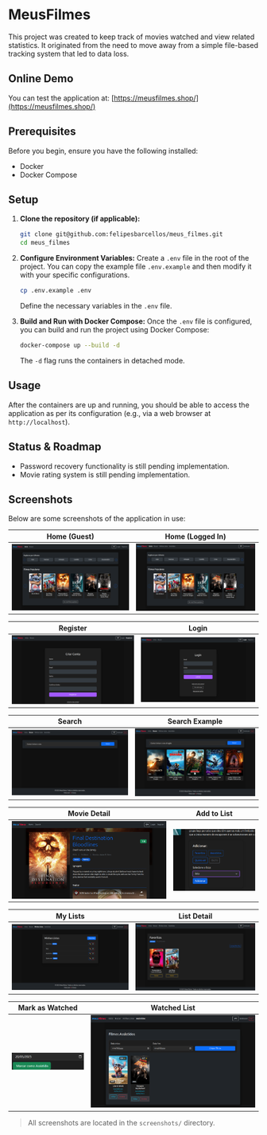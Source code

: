 # MeusFilmes

This project was created to keep track of movies watched and view related statistics. It originated from the need to move away from a simple file-based tracking system that led to data loss.

## Online Demo

You can test the application at: [https://meusfilmes.shop/](https://meusfilmes.shop/)

## Prerequisites

Before you begin, ensure you have the following installed:
- Docker
- Docker Compose

## Setup

1.  **Clone the repository (if applicable):**
    ```bash
    git clone git@github.com:felipesbarcellos/meus_filmes.git
    cd meus_filmes
    ```

2.  **Configure Environment Variables:**
    Create a `.env` file in the root of the project. You can copy the example file `.env.example` and then modify it with your specific configurations.
    ```bash
    cp .env.example .env
    ```
    Define the necessary variables in the `.env` file.

3.  **Build and Run with Docker Compose:**
    Once the `.env` file is configured, you can build and run the project using Docker Compose:
    ```bash
    docker-compose up --build -d
    ```
    The `-d` flag runs the containers in detached mode.

## Usage

After the containers are up and running, you should be able to access the application as per its configuration (e.g., via a web browser at `http://localhost`).

## Status & Roadmap

- Password recovery functionality is still pending implementation.
- Movie rating system is still pending implementation.


## Screenshots

Below are some screenshots of the application in use:

| Home (Guest) | Home (Logged In) |
|:---:|:---:|
| ![Home Guest](screenshots/home_guest.png) | ![Home Logged In](screenshots/home_logged_in.png) |

| Register | Login |
|:---:|:---:|
| ![Register](screenshots/register.png) | ![Login](screenshots/login.png) |

| Search | Search Example |
|:---:|:---:|
| ![Search Page](screenshots/search_page.png) | ![Search Example](screenshots/search_example.png) |

| Movie Detail | Add to List |
|:---:|:---:|
| ![Movie Detail](screenshots/movie_detail_page.png) | ![Add to List](screenshots/add_to_list.png) |

| My Lists | List Detail |
|:---:|:---:|
| ![My Lists](screenshots/my_lists.png) | ![List Detail](screenshots/list_detail.png) |

| Mark as Watched | Watched List |
|:---:|:---:|
| ![Mark as Watched](screenshots/mark_as_watched.png) | ![Watched List](screenshots/watched_list.png) |

> All screenshots are located in the `screenshots/` directory.
